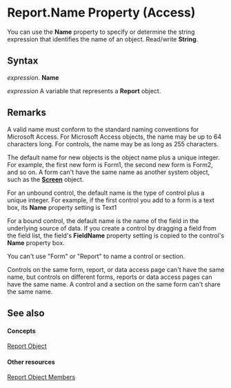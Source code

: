 
# Report.Name Property (Access)

You can use the  **Name** property to specify or determine the string expression that identifies the name of an object. Read/write **String**.


## Syntax

 _expression_. **Name**

 _expression_ A variable that represents a **Report** object.


## Remarks

A valid name must conform to the standard naming conventions for Microsoft Access. For Microsoft Access objects, the name may be up to 64 characters long. For controls, the name may be as long as 255 characters.

The default name for new objects is the object name plus a unique integer. For example, the first new form is Form1, the second new form is Form2, and so on. A form can't have the same name as another system object, such as the  **[Screen](00743775-071b-9ccd-7687-f3b992e9346e.md)** object.

For an unbound control, the default name is the type of control plus a unique integer. For example, if the first control you add to a form is a text box, its  **Name** property setting is Text1

For a bound control, the default name is the name of the field in the underlying source of data. If you create a control by dragging a field from the field list, the field's  **FieldName** property setting is copied to the control's **Name** property box.

You can't use "Form" or "Report" to name a control or section.

Controls on the same form, report, or data access page can't have the same name, but controls on different forms, reports or data access pages can have the same name. A control and a section on the same form can't share the same name.


## See also


#### Concepts


[Report Object](6f77c1b4-a9ce-7caa-204c-fe0755c6f9df.md)
#### Other resources


[Report Object Members](73370a33-1ca0-da4d-9e36-88011bc2b93e.md)
